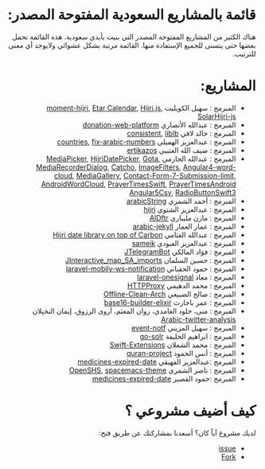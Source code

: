 <div dir="rtl">
    <h1>
قائمة بالمشاريع السعودية المفتوحة المصدر:
</h1>
    <p>
        هناك الكثير من المشاريع المفتوحة المصدر التي بنيت بأيدي سعودية. هذه القائمة تحمل بعضها حتى يتسنى للجميع الإستفادة منها. القائمة مرتبة بشكل عشوائي ولايوجد أي معنى للترتيب.
    </p>
    <h1>
المشاريع:
</h1>
    <ul>
        <li>المبرمج : سهيل الكويليت <a href="https://github.com/xsoh/moment-hijri">moment-hijri</a>,
            <a href="https://github.com/Etar-Group/Etar-Calendar">Etar Calendar</a>,
            <a href="https://github.com/xsoh/Hijri.js">Hijri.js</a>,
            <a href="https://github.com/xsoh/solarHijri-js">SolarHijri-js</a>
        </li>
        <li>المبرمج : عبدالله الأنصاري <a href="https://github.com/Ahimta/donation-web-platform">donation-web-platform</a>
        </li>
        <li>المبرمج : خالد لافي <a href="https://github.com/lafikl/consistent">consistent</a>, <a href="https://github.com/lafikl/liblb">liblb</a>
        </li>
        <li>المبرمج : عبدالعزيز الهميلي <a href="https://github.com/homaily/countries">countries</a>,
            <a href="https://github.com/homaily/fix-arabic-numbers">fix-arabic-numbers</a>
        </li>
        <li>المبرمج : ضيف الله العتيبي <a href="https://github.com/daif/ertikazos">ertikazos</a>
        </li>
        <li>المبرمج : عبدالله الحازمي <a href="https://github.com/alhazmy13/MediaPicker">MediaPicker</a>,
            <a href="https://github.com/alhazmy13/HijriDatePicker">HijriDatePicker</a>,
            <a href="https://github.com/alhazmy13/Gota">Gota</a>,
            <a href="https://github.com/alhazmy13/MediaRecorderDialog">MediaRecorderDialog</a>,
            <a href="https://github.com/alhazmy13/Catcho">Catcho</a>,            <a href="https://github.com/alhazmy13/ImageFilters">ImageFilters</a>,
            <a href="https://github.com/alhazmy13/Angular4-word-cloud">Angular4-word-cloud</a>,
            <a href="https://github.com/alhazmy13/MediaGallery">MediaGallery</a>,
            <a href="https://github.com/alhazmy13/Contact-Form-7-Submission-limit">Contact-Form-7-Submission-limit</a>,
            <a href="https://github.com/alhazmy13/AndroidWordCloud">AndroidWordCloud</a>,
            <a href="https://github.com/alhazmy13/PrayerTimesSwift">PrayerTimesSwift</a>,
            <a href="https://github.com/alhazmy13/PrayerTimes">PrayerTimesAndroid</a>
            <a href="https://github.com/alhazmy13/angular5-csv">Angular5Csv</a>, 
            <a href="https://github.com/alhazmy13/RadioButtonSwift3">RadioButtonSwift3</a>
        </li>
        <li>المبرمج : أحمد الشمري <a href="https://github.com/ahmads/arabicString">arabicString</a>
        </li>
        <li>المبرمج : عبدالعزيز الشتوي <a href="https://github.com/ecleel/hijri">hijri</a>
        </li>
        <li>المبرمج : مازن مليباري <a href="https://github.com/mznmel/AlDftr">AlDftr</a>
        </li>
        <li>المبرمج : عمار العمار <a href="https://github.com/a3ammar/arabic-jekyll">arabic-jekyll</a>
        </li>
        <li>المبرمج : عبدالله الغثامي <a href="https://github.com/efrontsa/carbony">Hijri date library on top of Carbon</a>
        </li>
        <li>المبرمج : عبدالعزيز العبودي <a href="https://github.com/Alaboudi1/sameik">sameik</a>
        </li>
        <li>المبرمج : فؤاد المالكي <a href="https://github.com/Eng-Fouad/JTelegramBot">JTelegramBot</a>
        </li>
        <li>المبرمج : حسين السلمان <a href="https://github.com/Hussain-Alsalman/Interactive_map_SA_imports">JInteractive_map_SA_imports</a>
        </li>
        <li>المبرمج : حمود الحقباني <a href="https://github.com/alhoqbani/laravel-mobily-ws-notification">laravel-mobily-ws-notification</a>
        </li>
        <li>المبرمج : معاذ <a href="https://github.com/moathdev/laravel-onesignal">laravel-onesignal</a>
        </li>
        <li>المبرمج : محمد الدهيمي <a href="https://github.com/hak5/wifipineapple-modules/tree/master/HTTPProxy">HTTPProxy</a>
        </li>
        <li>المبرمج : صالح الضبيعي <a href="https://github.com/SalehAlDhobaie/Offline-Clean-Arch">Offline-Clean-Arch</a>
        </li>
        <li>المبرمج : عمر باحارث <a href="https://github.com/obahareth/base16-builder-elixir">base16-builder-elixir</a>
        </li>
        <li>المبرمج : منى، خلود الغامدي، روان المعثم، أروى الرزوق، إيمان النخيلان <a href="https://github.com/ArwaAlrazooq/Arabic-twitter-analysis">Arabic-twitter-analysis</a>
        </li>
        <li>المبرمج : سهيل المزيني <a href="https://github.com/i-Sohel/event-notf">event-notf</a>
        </li>
        <li>المبرمج : ابراهيم الخليفة <a href="https://github.com/ibraheamkh/go-solr">go-solr</a>
        </li>
        <li>المبرمج : محمد الشعلان <a href="https://github.com/ish3lan/Swift-Extensions">Swift-Extensions</a>
        </li>
        <li>المبرمج : أنس الحمود  <a href="https://github.com/abo3desa/quran-project-repo">quran-project</a>
        </li>
         <li>المبرمج :عبدالعزيز الفهيقي  <a href="https://github.com/alfuhigi/medicines-expired-date">medicines-expired-date</a>
        </li>
        <li>المبرمج : ناصر الشمري
            <a href="https://github.com/openshs/openshs">OpenSHS</a>,
            <a href="https://github.com/nashamri/spacemacs-theme">spacemacs-theme</a>
        </li>
         <li>المبرمج :حمود القصير  <a href="https://github.com/HamoudAQ/QattaBot">medicines-expired-date</a>
        </li>
    </ul>
    <h1>
كيف أضيف مشروعي ؟
 </h1>
    <p>
        لديك مشروع أياً كان؟ أسعدنا بمشاركتك عن طريق فتح:
        <ul>
            <li> <a href="https://github.com/Alaboudi1/SaudiOSS/issues">issue</a> 
            </li>
            <li> <a href="https://github.com/Alaboudi1/SaudiOSS/edit/master/README.md">Fork</a> 
            </li>
        </ul>
    </p>
</div>
